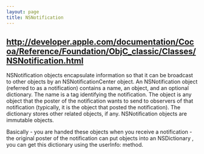 ```yaml
---
layout: page
title: NSNotification
---
```


http://developer.apple.com/documentation/Cocoa/Reference/Foundation/ObjC_classic/Classes/NSNotification.html
----

NSNotification objects encapsulate information so that it can be broadcast to other objects by an NSNotificationCenter object. An NSNotification object (referred to as a notification) contains a name, an object, and an optional dictionary. The name is a tag identifying the notification. The object is any object that the poster of the notification wants to send to observers of that notification (typically, it is the object that posted the notification). The dictionary stores other related objects, if any. NSNotification objects are immutable objects.


Basically - you are handed these objects when you receive a notification - the original poster of the notification can put objects into an NSDictionary , you can get this dictionary  using the userInfo: method.

